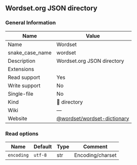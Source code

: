 
## Wordset.org JSON directory ##

### General Information ###
Name | Value
---- | -------
Name | Wordset
snake_case_name | wordset
Description | Wordset.org JSON directory
Extensions | 
Read support | Yes
Write support | No
Single-file | No
Kind | 📁 directory
Wiki | ―
Website | [@wordset/wordset-dictionary](https://github.com/wordset/wordset-dictionary)


### Read options ###
Name | Default | Type | Comment
---- | ------- | ---- | -------
`encoding` | `utf-8` | str | Encoding/charset


